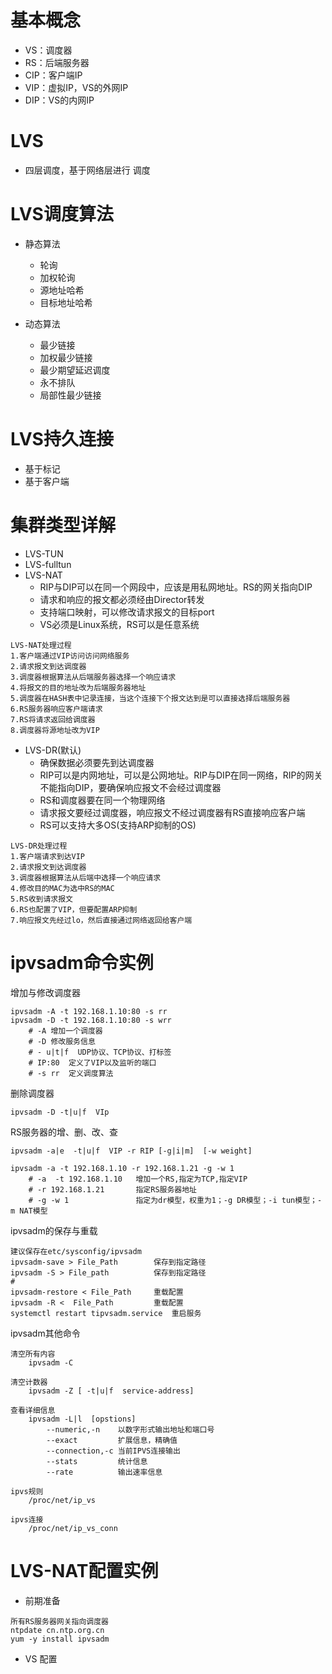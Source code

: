 # 基本概念
- VS：调度器
- RS：后端服务器
- CIP：客户端IP
- VIP：虚拟IP，VS的外网IP
- DIP：VS的内网IP

# LVS
- 四层调度，基于网络层进行 调度

# LVS调度算法
 - 静态算法
   - 轮询
   - 加权轮询
   - 源地址哈希
   - 目标地址哈希

 - 动态算法
   - 最少链接
   - 加权最少链接
   - 最少期望延迟调度
   - 永不排队
   - 局部性最少链接

# LVS持久连接
 - 基于标记
 - 基于客户端

# 集群类型详解
- LVS-TUN
- LVS-fulltun
- LVS-NAT
  - RIP与DIP可以在同一个网段中，应该是用私网地址。RS的网关指向DIP 
  - 请求和响应的报文都必须经由Director转发
  - 支持端口映射，可以修改请求报文的目标port
  - VS必须是Linux系统，RS可以是任意系统
```
LVS-NAT处理过程
1.客户端通过VIP访问访问网络服务
2.请求报文到达调度器
3.调度器根据算法从后端服务器选择一个响应请求
4.将报文的目的地址改为后端服务器地址
5.调度器在HASH表中记录连接，当这个连接下个报文达到是可以直接选择后端服务器
6.RS服务器响应客户端请求
7.RS将请求返回给调度器
8.调度器将源地址改为VIP
```

- LVS-DR(默认)
  - 确保数据必须要先到达调度器
  - RIP可以是内网地址，可以是公网地址。RIP与DIP在同一网络，RIP的网关不能指向DIP，要确保响应报文不会经过调度器
  - RS和调度器要在同一个物理网络
  - 请求报文要经过调度器，响应报文不经过调度器有RS直接响应客户端
  - RS可以支持大多OS(支持ARP抑制的OS)
```
LVS-DR处理过程
1.客户端请求到达VIP
2.请求报文到达调度器
3.调度器根据算法从后端中选择一个响应请求
4.修改目的MAC为选中RS的MAC
5.RS收到请求报文
6.RS也配置了VIP，但要配置ARP抑制
7.响应报文先经过lo，然后直接通过网络返回给客户端
```

# ipvsadm命令实例
增加与修改调度器
```
ipvsadm -A -t 192.168.1.10:80 -s rr
ipvsadm -D -t 192.168.1.10:80 -s wrr
    # -A 增加一个调度器
    # -D 修改服务信息
    # - u|t|f  UDP协议、TCP协议、打标签
    # IP:80  定义了VIP以及监听的端口
    # -s rr  定义调度算法
```

删除调度器
```
ipvsadm -D -t|u|f  VIp
```

RS服务器的增、删、改、查
```
ipvsadm -a|e  -t|u|f  VIP -r RIP [-g|i|m]  [-w weight]

ipvsadm -a -t 192.168.1.10 -r 192.168.1.21 -g -w 1
    # -a  -t 192.168.1.10   增加一个RS,指定为TCP,指定VIP
    # -r 192.168.1.21       指定RS服务器地址
    # -g -w 1               指定为dr模型，权重为1；-g DR模型；-i tun模型；-m NAT模型
```

ipvsadm的保存与重载
```
建议保存在etc/sysconfig/ipvsadm
ipvsadm-save > File_Path        保存到指定路径
ipvsadm -S > File_path          保存到指定路径
#
ipvsadm-restore < File_Path     重载配置
ipvsadm -R <  File_Path         重载配置
systemctl restart tipvsadm.service  重启服务
```

ipvsadm其他命令
```
清空所有内容
    ipvsadm -C

清空计数器
    ipvsadm -Z [ -t|u|f  service-address]

查看详细信息
    ipvsadm -L|l  [opstions]
        --numeric,-n    以数字形式输出地址和端口号
        --exact         扩展信息，精确值
        --connection,-c 当前IPVS连接输出
        --stats         统计信息
        --rate          输出速率信息
        
ipvs规则
    /proc/net/ip_vs

ipvs连接
    /proc/net/ip_vs_conn
```
# LVS-NAT配置实例
- 前期准备
```
所有RS服务器网关指向调度器
ntpdate cn.ntp.org.cn
yum -y install ipvsadm
```

- VS 配置